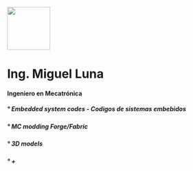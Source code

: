 <p>
    <img height="100p" src="https://scontent.cdninstagram.com/v/t51.29350-15/413447428_894285632219929_1884496322962810426_n.webp?stp=dst-jpg_e35&efg=eyJ2ZW5jb2RlX3RhZyI6ImltYWdlX3VybGdlbi4xMDgweDEwODAuc2RyLmYyOTM1MC5kZWZhdWx0X2ltYWdlIn0&_nc_ht=scontent.cdninstagram.com&_nc_cat=101&_nc_ohc=FR9uP-Iov2IQ7kNvgFZirHN&edm=APs17CUBAAAA&ccb=7-5&ig_cache_key=MzI2NTQ4MzI4NjAyODkyNjc4MA%3D%3D.2-ccb7-5&oh=00_AYDVxr4bICPhP6gNArpJS4QTGaCN0TL04AkVG6IQ6bFFUQ&oe=66D035F4&_nc_sid=10d13b"/>
    <h1>Ing. Miguel Luna</h1>
</p>

<ls>
    <h4>Ingeniero en Mecatrónica</h4>
    <h5>° Embedded system codes - Codigos de sistemas embebidos</h5>
    <h5>° MC modding Forge/Fabric</h5>
    <h5>° 3D models</h5>
    <h5>° +</h5>
</ls>
<!---
IngMiguelLuna/IngMiguelLuna is a ✨ special ✨ repository because its `README.md` (this file) appears on your GitHub profile.
You can click the Preview link to take a look at your changes.
--->
